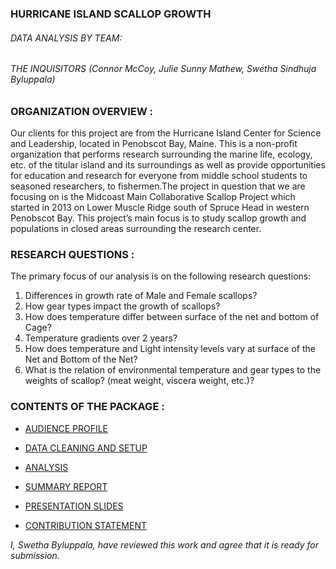 ### HURRICANE ISLAND SCALLOP GROWTH 
###### DATA ANALYSIS BY TEAM:
###### THE INQUISITORS (Connor McCoy, Julie Sunny Mathew, Swetha Sindhuja Byluppala)

### ORGANIZATION OVERVIEW :

Our clients for this project are from the Hurricane Island Center for Science and Leadership, located in Penobscot Bay, Maine. This is a non-profit organization that performs research surrounding the marine life, ecology, etc. of the titular island and its surroundings as well as provide opportunities for education and research for everyone from middle school students to seasoned researchers, to fishermen.The project in question that we are focusing on is the Midcoast Main Collaborative Scallop Project which started in 2013 on Lower Muscle Ridge south of Spruce Head in western Penobscot Bay. This project’s main focus is to study scallop growth and populations in closed areas surrounding the research center. 

### RESEARCH QUESTIONS :

The primary focus of our analysis is on the following research questions:

1. Differences in growth rate of Male and Female scallops?
2. How gear types impact the growth of scallops?
3. How does temperature differ between surface of the net and bottom of Cage?
4. Temperature gradients over 2 years? 
5. How does temperature and Light intensity levels vary at surface of the Net and Bottom of the Net?
6. What is the relation of environmental temperature and gear types to the weights of scallop? (meat weight, viscera weight, etc.)?

### CONTENTS OF THE PACKAGE :

* [AUDIENCE PROFILE](https://github.com/Julie789/Team3Inquisitors/blob/master/AudienceProfile/HISG_AudienceProfile.md)

* [DATA CLEANING AND SETUP](https://github.com/Julie789/Team3Inquisitors/blob/master/HISG_GitPackage/DataCleaningAndSetup.Rmd)

* [ANALYSIS](https://github.com/Julie789/Team3Inquisitors/blob/master/HISG_GitPackage/Data%20Analysis.Rmd)

* [SUMMARY REPORT](https://github.com/Julie789/Team3Inquisitors/blob/master/HISG_GitPackage/HISG_SummaryReport.Rmd)

* [PRESENTATION SLIDES](https://github.com/Julie789/Team3Inquisitors/blob/master/HISG_GitPackage/Inquistors.pdf)

* [CONTRIBUTION STATEMENT](https://github.com/Julie789/Team3Inquisitors/blob/master/HISG_GitPackage/ContributorshipStatement.md)

_I, Swetha Byluppala, have reviewed this work and agree that it is ready for submission._
